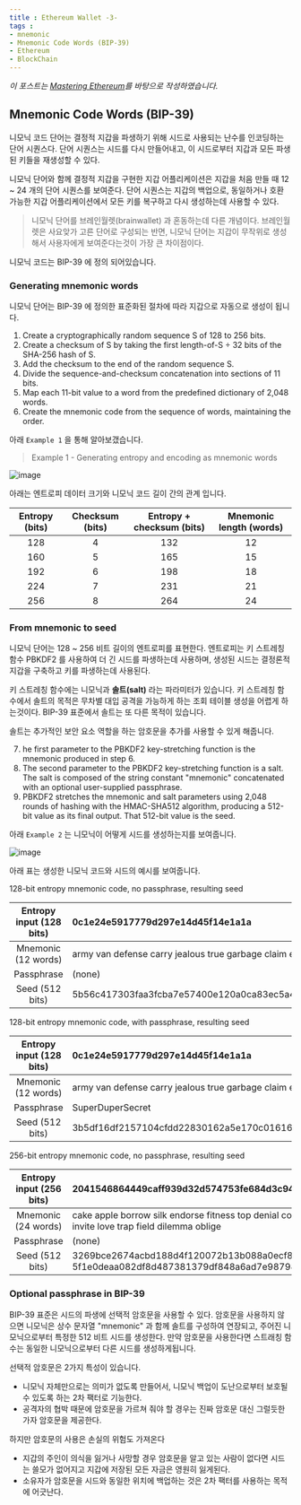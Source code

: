 ```yaml
---
title : Ethereum Wallet -3-
tags :
- mnemonic
- Mnemonic Code Words (BIP-39)
- Ethereum
- BlockChain
---
```


*이 포스트는 [Mastering Ethereum](https://github.com/ethereumbook/ethereumbook)를 바탕으로 작성하였습니다.*

## Mnemonic Code Words (BIP-39)

니모닉 코드 단어는 결정적 지갑을 파생하기 위해 시드로 사용되는 난수를 인코딩하는 단어 시퀀스다. 단어 시퀀스는 시드를 다시 만들어내고, 이 시드로부터 지갑과 모든 파생된 키들을 재생성할 수 있다.

니모닉 단어와 함께 결정적 지갑을 구현한 지갑 어플리케이션은 지갑을 처음 만들 때 12 ~ 24 개의 단어 시퀀스를 보여준다. 단어 시퀀스는 지갑의 백업으로, 동일하거나 호환 가능한 지갑 어플리케이션에서 모든 키를 복구하고 다시 생성하는데 사용할 수 있다. 

> 니모닉 단어를 브레인월렛(brainwallet) 과 혼동하는데 다른 개념이다. 브레인월렛은 사요앚가 고른 단어로 구성되는 반면, 니모닉 단어는 지갑이 무작위로 생성해서 사용자에게 보여준다는것이 가장 큰 차이점이다.

니모닉 코드는 BIP-39 에 정의 되어있습니다.

### Generating mnemonic words

니모닉 단어는 BIP-39 에 정의한 표준화된 절차에 따라 지갑으로 자동으로 생성이 됩니다.

1. Create a cryptographically random sequence S of 128 to 256 bits.
2. Create a checksum of S by taking the first length-of-S ÷ 32 bits of the SHA-256 hash of S.
3. Add the checksum to the end of the random sequence S.
4. Divide the sequence-and-checksum concatenation into sections of 11 bits.
5. Map each 11-bit value to a word from the predefined dictionary of 2,048 words.
6. Create the mnemonic code from the sequence of words, maintaining the order.

아래 `Example 1` 을 통해 알아보갰습니다.

> Example 1 - Generating entropy and encoding as mnemonic words

![image](https://user-images.githubusercontent.com/44635266/71072182-48ae2b00-21c1-11ea-873b-d445382f36f2.png)

아래는 엔트로피 데이터 크기와 니모닉 코드 길이 간의 관계 입니다.

|Entropy (bits)|Checksum (bits)|Entropy + checksum (bits)|Mnemonic length (words)|
|:--:|:--:|:--:|:--:|
|128|4|132|12|
|160|5|165|15|
|192|6|198|18|
|224|7|231|21|
|256|8|264|24|

### From mnemonic to seed

니모닉 단어는 128 ~ 256 비트 길이의 엔트로피를 표현한다. 엔트로피는 키 스트레칭 함수 PBKDF2 를 사용하여 더 긴 시드를 파생하는데 사용하며, 생성된 시드는 결정론적 지갑을 구축하고 키를 파생하는데 사용된다.

키 스트레칭 함수에는 니모닉과 **솔트(salt)** 라는 파라미터가 있습니다. 키 스트레칭 함수에서 솔트의 목적은 무차별 대입 공격을 가능하게 하는 조회 테이블 생성을 어렵게 하는것이다. BIP-39 표준에서 솔트는 또 다른 목적이 있습니다.

솔트는 추가적인 보안 요소 역할을 하는 암호문을 추가를 사용할 수 있게 해줍니다.

7. he first parameter to the PBKDF2 key-stretching function is the mnemonic produced in step 6.
8. The second parameter to the PBKDF2 key-stretching function is a salt. The salt is composed of the string constant "mnemonic" concatenated with an optional user-supplied passphrase.
9. PBKDF2 stretches the mnemonic and salt parameters using 2,048 rounds of hashing with the HMAC-SHA512 algorithm, producing a 512-bit value as its final output. That 512-bit value is the seed.

아래 `Example 2` 는 니모닉이 어떻게 시드를 생성하는지를 보여줍니다.

![image](https://user-images.githubusercontent.com/44635266/71072754-79db2b00-21c2-11ea-90c3-8ca5e733a1b3.png)

아래 표는 생성한 니모닉 코드와 시드의 예시를 보여줍니다.

128-bit entropy mnemonic code, no passphrase, resulting seed

|Entropy input (128 bits)|0c1e24e5917779d297e14d45f14e1a1a|
|:-:|:-|
|Mnemonic (12 words)|army van defense carry jealous true garbage claim echo media make crunch|
|Passphrase|(none)|
|Seed (512 bits)|5b56c417303faa3fcba7e57400e120a0ca83ec5a4fc9ffba757fbe63fbd77a89a1a3be4c67196f57c39a88b76373733891bfaba16ed27a813ceed498804c0570|

128-bit entropy mnemonic code, with passphrase, resulting seed

|Entropy input (128 bits)|0c1e24e5917779d297e14d45f14e1a1a|
|:-:|:-|
|Mnemonic (12 words)|army van defense carry jealous true garbage claim echo media make crunch|
|Passphrase|SuperDuperSecret|
|Seed (512 bits)|3b5df16df2157104cfdd22830162a5e170c0161653e3afe6c88defeefb0818c793dbb28ab3ab091897d0715861dc8a18358f80b79d49acf64142ae57037d1d54|

256-bit entropy mnemonic code, no passphrase, resulting seed

|Entropy input (256 bits)|2041546864449caff939d32d574753fe684d3c947c3346713dd8423e74abcf8c|
|:-:|:-|
|Mnemonic (24 words)|cake apple borrow silk endorse fitness top denial coil riot stay wolf luggage oxygen faint major edit measure invite love trap field dilemma oblige|
|Passphrase|(none)|
|Seed (512 bits)|3269bce2674acbd188d4f120072b13b088a0ecf87c6e4cae41657a0bb78f5315b33b3a04356e53d062e5 5f1e0deaa082df8d487381379df848a6ad7e98798404|

### Optional passphrase in BIP-39

BIP-39 표준은 시드의 파생에 선택적 암호문을 사용할 수 있다. 암호문을 사용하지 않으면 니모닉은 상수 문자열 "mnemonic" 과 함께 솔트를 구성하여 연장되고, 주어진 니모닉으로부터 특정한 512 비트 시드를 생성한다. 만약 암호문을 사용한다면 스트래칭 함수는 동일한 니모닉으로부터 다른 시드를 생성하게됩니다.

선택적 암호문은 2가지 특성이 있습니다.

* 니모닉 자체만으로는 의미가 없도록 만들어서, 니모닉 백업이 도난으로부터 보호될 수 있도록 하는 2차 팩터로 기능한다.
* 공격자의 협박 때문에 암호문을 가르쳐 줘야 할 경우는 진짜 암호문 대신 그럴듯한 가자 암호문을 제공한다.

하지만 암호문의 사용은 손실의 위험도 가져온다

* 지갑의 주인이 의식을 잃거나 사망할 경우 암호문을 알고 있는 사람이 없다면 시드는 쓸모가 없어지고 지갑에 저장된 모든 자금은 영원히 잃게된다.
* 소유자가 암호문을 시드와 동일한 위치에 백업하는 것은 2차 팩터를 사용하는 목적에 어긋난다.
